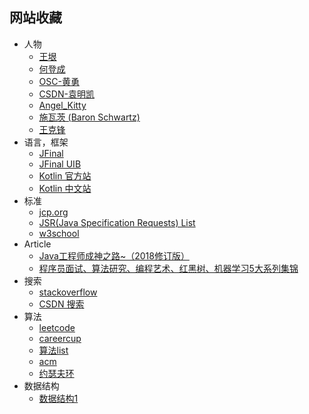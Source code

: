 ## 网站收藏
+ 人物
    * [王垠](http://www.yinwang.org/)
    * [何登成](http://hedengcheng.com/)
    * [OSC-黄勇](https://my.oschina.net/huangyong)
    * [CSDN-袁明凯](https://blog.csdn.net/lifetragedy/article/list/1)
    * [Angel_Kitty](http://www.cnblogs.com/ECJTUACM-873284962/)
    * [施瓦茨 (Baron Schwartz)](https://www.xaprb.com/)
    * [王克锋](https://kefeng.wang/)
+ 语言，框架
    * [JFinal](http://www.jfinal.com/)
    * [JFinal UIB](https://my.oschina.net/dongcb678)
    * [Kotlin 官方站](https://kotlinlang.org/)
    * [Kotlin 中文站](http://kotlin.cn/)
+ 标准
    * [jcp.org](https://jcp.org)
    * [JSR(Java Specification Requests) List](https://jcp.org/en/jsr/all)
    * [w3school](http://www.w3school.com.cn/)
+ Article
    * [Java工程师成神之路~（2018修订版）](http://www.hollischuang.com/archives/489)
    * [程序员面试、算法研究、编程艺术、红黑树、机器学习5大系列集锦](https://blog.csdn.net/v_july_v/article/details/6543438)
+ 搜索
    * [stackoverflow](https://stackoverflow.com/)
    * [CSDN 搜索](https://so.csdn.net/so/)
+ 算法
    * [leetcode](http://leetcode.com/)
    * [careercup](https://www.careercup.com/)
    * [算法list](https://www.zhihu.com/question/19927564)
    * [acm](http://poj.org/problemlist)
    * [约瑟夫环](https://blog.csdn.net/txl199106/article/details/50194615#commentBox)
+ 数据结构
    * [数据结构1](https://www.cnblogs.com/skywang12345/p/3603935.html)  
    
    
